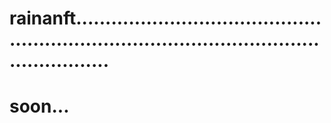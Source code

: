 # rainanft................................................................................................................
# soon...

